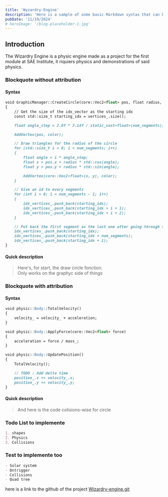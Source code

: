 ```yaml
---
title: 'Wyzardry-Engine'
description: 'Here is a sample of some basic Markdown syntax that can be used when writing Markdown content in Astro.'
pubDate: '11/19/2024'
# heroImage: '/blog-placeholder-1.jpg'
---
```


<!-- Here is a sample of some basic Markdown syntax that can be used when writing Markdown content in Astro.

## Headings

The following HTML `<h1>`—`<h6>` elements represent six levels of section headings. `<h1>` is the highest section level while `<h6>` is the lowest.

# H1

## H2

### H3

#### H4

##### H5

###### H6 -->

## Introduction

  The Wizardry Engine is a physic engine made as a project for the first module at SAE Institute, it riquiers physics and demonstrations of said physics.


<!-- ## Images

### Syntax

```markdown
![Alt text](./full/or/relative/path/of/image)
```

### Output

![blog placeholder](/blog-placeholder-about.jpg) -->

### Blockquote without attribution

#### Syntax

```markdown
void GraphicManager::CreateCircle(core::Vec2<float> pos, float radius, SDL_Color color)
{
	// Get the size of the idx_vector as the starting idx
	const std::size_t starting_idx = vertices_.size();

	float angle_step = 2.0f * 3.14f / static_cast<float>(num_segments);

	AddVertex(pos, color);

	// Draw triangles for the radius of the circle
	for (std::size_t i = 0; i < num_segments; i++)
	{
		float angle = i * angle_step;
		float x = pos.x + radius * std::cos(angle);
		float y = pos.y + radius * std::sin(angle);

		AddVertex(core::Vec2<float>(x, y), color);
	}

	// Give an id to every segments
	for (int i = 0; i < num_segments - 1; i++)
	{
		idx_vertices_.push_back(starting_idx);
		idx_vertices_.push_back(starting_idx + i + 1);
		idx_vertices_.push_back(starting_idx + i + 2);
	}

	// Put back the first segment as the last one after going through the whole vector
	idx_vertices_.push_back(starting_idx);
	idx_vertices_.push_back(starting_idx + num_segments);
	idx_vertices_.push_back(starting_idx + 1);
}
```

#### Quick description

> Here's, for start, the draw circle fonction.  
> Only works on the graphyc side of things

### Blockquote with attribution

#### Syntax

```markdown
void physic::Body::TotalVelocity()
{
	velocity_ = velocity_ + acceleration;
}

void physic::Body::ApplyForce(core::Vec2<float> force)
{
	acceleration = force / mass_;
}

void physic::Body::UpdatePosition()
{
	TotalVelocity();

	// TODO : Add delta time
	position_.x += velocity_.x;
	position_.y += velocity_.y;
}
```

#### Quick description

> And here is the code colisions-wise for circle

### Todo List to implemente

```markdown
1. shapes
2. Physics
3. Collisions
```

### Test to implemente too

```markdown
- Solar system
- Ontrigger
- Collisions
- Quad tree
```

<!-- ## Other Elements — abbr, sub, sup, kbd, mark

### Syntax

```markdown
<abbr title="Graphics Interchange Format">GIF</abbr> is a bitmap image format.

H<sub>2</sub>O

X<sup>n</sup> + Y<sup>n</sup> = Z<sup>n</sup>

Press <kbd>CTRL</kbd> + <kbd>ALT</kbd> + <kbd>Delete</kbd> to end the session.

Most <mark>salamanders</mark> are nocturnal, and hunt for insects, worms, and other small creatures.
``` -->

<!-- ### Output

<abbr title="Graphics Interchange Format">GIF</abbr> is a bitmap image format.

H<sub>2</sub>O

X<sup>n</sup> + Y<sup>n</sup> = Z<sup>n</sup>

Press <kbd>CTRL</kbd> + <kbd>ALT</kbd> + <kbd>Delete</kbd> to end the session.

Most <mark>salamanders</mark> are nocturnal, and hunt for insects, worms, and other small creatures. -->

here is a link to the github of the project [Wizardry-engine.git](https://github.com/Tornade-10/Wizardry-engine.git)